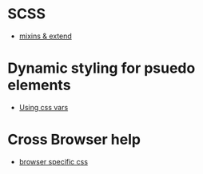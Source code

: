 # SCSS

- [mixins & extend](https://stackoverflow.com/questions/30744625/sass-and-bootstrap-mixins-vs-extend/30744854#30744854)

# Dynamic styling for psuedo elements

- [Using css vars](https://stackoverflow.com/a/55475104/8359363)

# Cross Browser help

- [browser specific css](https://browserstrangeness.github.io/css_hacks.html)

